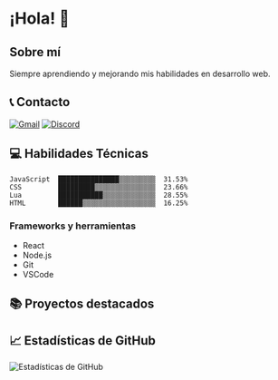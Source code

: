 # ¡Hola! 👋

## Sobre mí
Siempre aprendiendo y mejorando mis habilidades en desarrollo web.

## 📞 Contacto

[![Gmail](https://img.shields.io/badge/Email-sanncheezdev%40gmail.com-red?style=for-the-badge&logo=gmail)](mailto:sanncheezdev@gmail.com)
[![Discord](https://img.shields.io/badge/Discord-sanncheez-7289DA?style=for-the-badge&logo=discord&logoColor=white)](https://discord.com/users/sanncheez)

## 💻 Habilidades Técnicas

```
JavaScript  ███████████████▒▒▒▒▒▒▒▒▒  31.53%
CSS         █████████▒▒▒▒▒▒▒▒▒▒▒▒▒▒▒  23.66%
Lua         ███████████▒▒▒▒▒▒▒▒▒▒▒▒▒  28.55%
HTML        ██████▒▒▒▒▒▒▒▒▒▒▒▒▒▒▒▒▒▒  16.25%
```

### Frameworks y herramientas
- React
- Node.js
- Git
- VSCode

## 📚 Proyectos destacados
<!-- Puedes añadir aquí enlaces a tus proyectos más importantes -->

## 📈 Estadísticas de GitHub

![Estadísticas de GitHub](https://github-readme-stats.vercel.app/api?username=SannncheezDev&show_icons=true&theme=radical)
